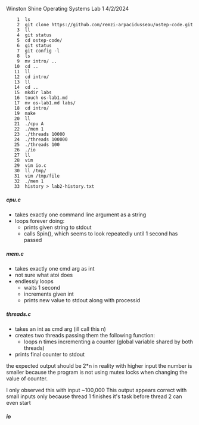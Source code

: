 Winston Shine
Operating Systems
Lab 1
4/2/2024

```
    1  ls
    2  git clone https://github.com/remzi-arpacidusseau/ostep-code.git
    3  ll
    4  git status
    5  cd ostep-code/
    6  git status
    7  git config -l
    8  ls
    9  mv intro/ ..
   10  cd ..
   11  ll
   12  cd intro/
   13  ll
   14  cd ..
   15  mkdir labs
   16  touch os-lab1.md
   17  mv os-lab1.md labs/
   18  cd intro/
   19  make
   20  ll
   21  ./cpu A
   22  ./mem 1
   23  ./threads 10000
   24  ./threads 100000
   25  ./threads 100
   26  ./io
   27  ll
   28  vim
   29  vim io.c
   30  ll /tmp/
   31  vim /tmp/file 
   32  ./mem 1
   33  history > lab2-history.txt
```

##### cpu.c

- takes exactly one command line argument as a string
- loops forever doing:
	+ prints given string to stdout
	+ calls Spin(), which seems to look repeatedly until 1 second has passed


##### mem.c

- takes exactly one cmd arg as int
- not sure what atoi does
- endlessly loops
	+ waits 1 second
	+ increments given int
	+ prints new value to stdout along with processid 

##### threads.c

- takes an int as cmd arg (ill call this n)
- creates two threads passing them the following function:
	+ loops n times incrementing a counter (global variable shared by both threads)
- prints final counter to stdout

the expected output should be 2*n
in reality with higher input the number is smaller because the
program is not using mutex locks when changing the value of counter.

I only observed this with input ~100,000
This output appears correct with small inputs only because thread 1 finishes it's task
before thread 2 can even start

##### io


